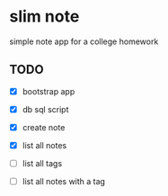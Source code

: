 # slim note

simple note app for a college homework

## TODO

- [x] bootstrap app
- [x] db sql script
- [x] create note
- [x] list all notes
- [ ] list all tags
- [ ] list all notes with a tag


